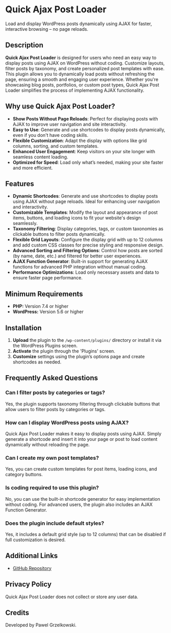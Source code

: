 # Quick Ajax Post Loader

Load and display WordPress posts dynamically using AJAX for faster, interactive browsing – no page reloads.

## Description

**Quick Ajax Post Loader** is designed for users who need an easy way to display posts using AJAX on WordPress without coding. Customize layouts, filter posts by taxonomy, and create personalized post templates with ease. This plugin allows you to dynamically load posts without refreshing the page, ensuring a smooth and engaging user experience. Whether you're showcasing blog posts, portfolios, or custom post types, Quick Ajax Post Loader simplifies the process of implementing AJAX functionality.

## Why use Quick Ajax Post Loader?

- **Show Posts Without Page Reloads**: Perfect for displaying posts with AJAX to improve user navigation and site interactivity.
- **Easy to Use**: Generate and use shortcodes to display posts dynamically, even if you don't have coding skills.
- **Flexible Customization**: Adapt the display with options like grid columns, sorting, and custom templates.
- **Enhanced User Engagement**: Keep visitors on your site longer with seamless content loading.
- **Optimized for Speed**: Load only what’s needed, making your site faster and more efficient.

## Features

- **Dynamic Shortcodes**: Generate and use shortcodes to display posts using AJAX without page reloads. Ideal for enhancing user navigation and interactivity.
- **Customizable Templates**: Modify the layout and appearance of post items, buttons, and loading icons to fit your website's design seamlessly.
- **Taxonomy Filtering**: Display categories, tags, or custom taxonomies as clickable buttons to filter posts dynamically.
- **Flexible Grid Layouts**: Configure the display grid with up to 12 columns and add custom CSS classes for precise styling and responsive design.
- **Advanced Sorting and Filtering Options**: Control how posts are sorted (by name, date, etc.) and filtered for better user experiences.
- **AJAX Function Generator**: Built-in support for generating AJAX functions for advanced PHP integration without manual coding.
- **Performance Optimizations**: Load only necessary assets and data to ensure faster page performance.

## Minimum Requirements

- **PHP:** Version 7.4 or higher
- **WordPress:** Version 5.6 or higher

## Installation

1. **Upload** the plugin to the `/wp-content/plugins/` directory or install it via the WordPress Plugins screen.
2. **Activate** the plugin through the 'Plugins' screen.
3. **Customize** settings using the plugin’s options page and create shortcodes as needed.

## Frequently Asked Questions

### Can I filter posts by categories or tags?
Yes, the plugin supports taxonomy filtering through clickable buttons that allow users to filter posts by categories or tags.

### How can I display WordPress posts using AJAX?
Quick Ajax Post Loader makes it easy to display posts using AJAX. Simply generate a shortcode and insert it into your page or post to load content dynamically without reloading the page.

### Can I create my own post templates?
Yes, you can create custom templates for post items, loading icons, and category buttons.

### Is coding required to use this plugin?
No, you can use the built-in shortcode generator for easy implementation without coding. For advanced users, the plugin also includes an AJAX Function Generator.

### Does the plugin include default styles?
Yes, it includes a default grid style (up to 12 columns) that can be disabled if full customization is desired.

## Additional Links

- [GitHub Repository](https://github.com/grzelkowski/quick-ajax-post-loader/)

## Privacy Policy

Quick Ajax Post Loader does not collect or store any user data.

## Credits

Developed by Pawel Grzelkowski.